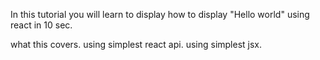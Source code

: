 In this tutorial you will learn to display how to display "Hello world" using react in 10 sec.

what this covers.
using simplest react api.
using simplest jsx.